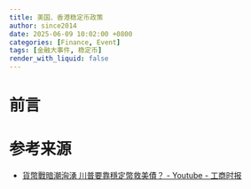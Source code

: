 ```yaml
---
title: 美国、香港稳定币政策
author: since2014
date: 2025-06-09 10:02:00 +0800
categories: [Finance, Event]
tags: [金融大事件, 稳定币]
render_with_liquid: false
---
```


# 前言


# 参考来源

+ [貨幣戰暗潮洶湧 川普要靠穩定幣救美債？ - Youtube - 工商时报](https://youtu.be/ekJNLTL3zxw?si=05V8TdU3sQkjfjxH)